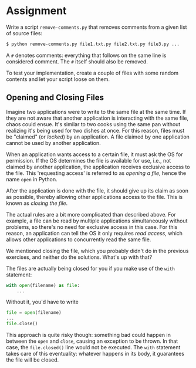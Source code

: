 # Assignment

Write a script `remove-comments.py` that removes comments from a given list of source files:

```bash
$ python remove-comments.py file1.txt.py file2.txt.py file3.py ...
```

A `#` denotes comments: everything that follows on the same line is considered comment.
The `#` itself should also be removed.

To test your implementation, create a couple of files with some random contents
and let your script loose on them.

## Opening and Closing Files

Imagine two applications were to write to the same file at the same time.
If they are not aware that another application is interacting
with the same file, chaos could ensue. It's similar to two cooks
using the same pan without realizing it's being used for two dishes at once.
For this reason, files must be "claimed" (or *locked*) by an application. A file claimed
by one application cannot be used by another application.

When an application wants access to a certain file,
it must ask the OS for permission. If the OS determines the file is available for use,
i.e., not claimed by another application, the application receives exclusive access
to the file. This 'requesting access' is referred to as *opening a file*, hence
the name `open` in Python.

After the application is done with the file, it should give up its
claim as soon as possible, thereby allowing other applications
access to the file. This is known as *closing the file*.

The actual rules are a bit more complicated than described above.
For example, a file can be read by multiple applications simultaneously without
problems, so there's no need for exclusive access in this case.
For this reason, an application can tell the OS it only requires
*read access*, which allows other applications to concurrently read the same file.

We mentioned closing the file, which you probably didn't do in the previous exercises,
and neither do the solutions. What's up with that?

The files are actually being closed for you if you make use of
the `with` statement:

```python
with open(filename) as file:
    ...
```

Without it, you'd have to write

```python
file = open(filename)
...
file.close()
```

This approach is quite risky though: something bad could happen
in between the `open` and `close`, causing an exception to be thrown.
In that case, the `file.closed()` line would not be executed.
The `with` statement takes care of this eventuality: whatever
happens in its body, it guarantees the file will be closed.
